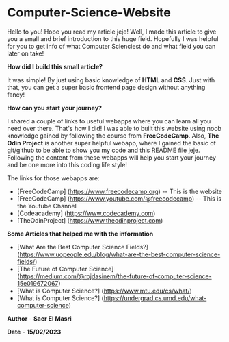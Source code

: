 # Computer-Science-Website

Hello to you! Hope you read my article jeje!
Well, I made this article to give you a small and brief introduction to this huge field. Hopefully I was helpful for you to get info of what Computer Scienciest do and what field you can  later on take!

**How did I build this small article?**

It was simple! By just using basic knowledge of **HTML** and **CSS**. Just with that, you can get a super basic frontend page design without anything fancy!

**How can you start your journey?**

I shared a couple of links to useful webapps where you can learn all you need over there. That's how I did! I was able to built this website using noob knowledge gained by following the course from **FreeCodeCamp**. Also, **The Odin Project** is another super helpful webapp, where I gained the basic of git/github to be able to show you my code and this README file jeje.
Following the content from these webapps will help you start your journey and be one more into this coding life style!

The links for those webapps are:
* [FreeCodeCamp] (https://www.freecodecamp.org) -- This is the website
* [FreeCodeCamp] (https://www.youtube.com/@freecodecamp) -- This is the Youtube Channel
* [Codeacademy] (https://www.codecademy.com)
* [TheOdinProject] (https://www.theodinproject.com)

**Some Articles that helped me with the information**
* [What Are the Best Computer Science Fields?] (https://www.uopeople.edu/blog/what-are-the-best-computer-science-fields/)
* [The Future of Computer Science] (https://medium.com/@rojdasinem/the-future-of-computer-science-15e019672067)
* [What is Computer Science?] (https://www.mtu.edu/cs/what/)
* [What is Computer Science?] (https://undergrad.cs.umd.edu/what-computer-science)

**Author**  - **Saer El Masri**

**Date** - **15/02/2023**